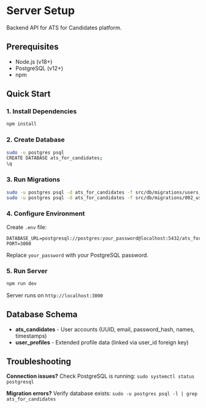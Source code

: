 # Server Setup

Backend API for ATS for Candidates platform.

## Prerequisites

- Node.js (v18+)
- PostgreSQL (v12+)
- npm

## Quick Start

### 1. Install Dependencies
```bash
npm install
```

### 2. Create Database
```bash
sudo -u postgres psql
CREATE DATABASE ats_for_candidates;
\q
```

### 3. Run Migrations
```bash
sudo -u postgres psql -d ats_for_candidates -f src/db/migrations/users_table.sql
sudo -u postgres psql -d ats_for_candidates -f src/db/migrations/002_users_table.sql
```

### 4. Configure Environment

Create `.env` file:
```env
DATABASE_URL=postgresql://postgres:your_password@localhost:5432/ats_for_candidates
PORT=3000
```

Replace `your_password` with your PostgreSQL password.

### 5. Run Server
```bash
npm run dev
```

Server runs on `http://localhost:3000`

## Database Schema

- **ats_candidates** - User accounts (UUID, email, password_hash, names, timestamps)
- **user_profiles** - Extended profile data (linked via user_id foreign key)

## Troubleshooting

**Connection issues?** Check PostgreSQL is running: `sudo systemctl status postgresql`

**Migration errors?** Verify database exists: `sudo -u postgres psql -l | grep ats_for_candidates`
